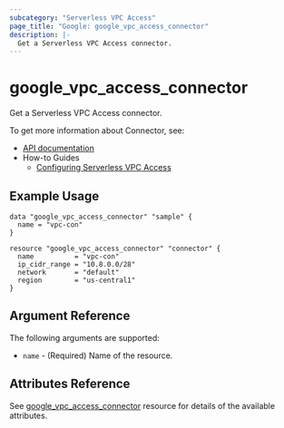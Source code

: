 ```yaml
---
subcategory: "Serverless VPC Access"
page_title: "Google: google_vpc_access_connector"
description: |-
  Get a Serverless VPC Access connector.
---
```


# google\_vpc\_access\_connector

Get a Serverless VPC Access connector.

To get more information about Connector, see:

* [API documentation](https://cloud.google.com/vpc/docs/reference/vpcaccess/rest/v1/projects.locations.connectors)
* How-to Guides
    * [Configuring Serverless VPC Access](https://cloud.google.com/vpc/docs/configure-serverless-vpc-access)

## Example Usage

```hcl
data "google_vpc_access_connector" "sample" {
  name = "vpc-con"
}

resource "google_vpc_access_connector" "connector" {
  name          = "vpc-con"
  ip_cidr_range = "10.8.0.0/28"
  network       = "default"
  region        = "us-central1"
}
```

## Argument Reference

The following arguments are supported:

* `name` - (Required) Name of the resource.

## Attributes Reference

See [google_vpc_access_connector](https://www.terraform.io/docs/providers/google/r/vpc_access_connector.html) resource for details of the available attributes.
